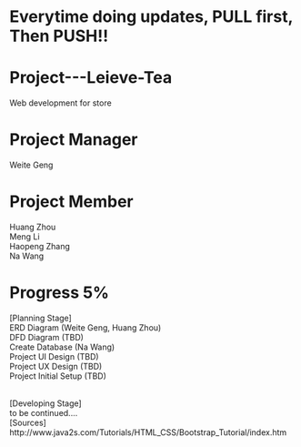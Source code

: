 # Everytime doing updates, PULL first, Then PUSH!!
# Project---Leieve-Tea
Web development for store

# Project Manager
Weite Geng

# Project Member
Huang Zhou
<br>
Meng Li
<br>
Haopeng Zhang
<br>
Na Wang

# Progress 5%
[Planning Stage]
<br>
ERD Diagram (Weite Geng, Huang Zhou)
<br>
DFD Diagram (TBD)
<br>
Create Database (Na Wang)
<br>
Project UI Design (TBD)
<br>
Project UX Design (TBD)
<br>
Project Initial Setup (TBD)

<br>
[Developing Stage]
<br>
to be continued....

<br>
[Sources]
<br>
http://www.java2s.com/Tutorials/HTML_CSS/Bootstrap_Tutorial/index.htm
